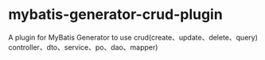 # mybatis-generator-crud-plugin
A plugin for MyBatis Generator to use crud(create、update、delete、query) controller、dto、service、po、dao、mapper)
